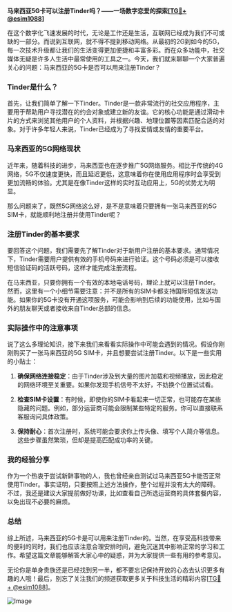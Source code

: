 **马来西亚5G卡可以注册Tinder吗？——一场数字恋爱的探索[[TG💪+ @esim1088](https://t.me/s/esim1088)]**

在这个数字化飞速发展的时代，无论是工作还是生活，互联网已经成为我们不可或缺的一部分。而说到互联网，就不得不提到移动网络。从最初的2G到如今的5G，每一次技术升级都让我们的生活变得更加便捷和丰富多彩。而在众多功能中，社交媒体无疑是许多人生活中最常使用的工具之一。今天，我们就来聊聊一个大家普遍关心的问题：马来西亚的5G卡是否可以用来注册Tinder？

### Tinder是什么？

首先，让我们简单了解一下Tinder。Tinder是一款非常流行的社交应用程序，主要用于帮助用户寻找潜在的约会对象或建立新的友谊。它的核心功能是通过滑动卡片的方式来浏览其他用户的个人资料，并根据兴趣、地理位置等因素匹配合适的对象。对于许多年轻人来说，Tinder已经成为了寻找爱情或友情的重要平台。

### 马来西亚的5G网络现状

近年来，随着科技的进步，马来西亚也在逐步推广5G网络服务。相比于传统的4G网络，5G不仅速度更快，而且延迟更低，这意味着你在使用应用程序时会享受到更加流畅的体验。尤其是在像Tinder这样的实时互动应用上，5G的优势尤为明显。

那么问题来了，既然5G网络这么好，是不是意味着只要拥有一张马来西亚的5G SIM卡，就能顺利地注册并使用Tinder呢？

### 注册Tinder的基本要求

要回答这个问题，我们需要先了解Tinder对于新用户注册的基本要求。通常情况下，Tinder需要用户提供有效的手机号码来进行验证。这个号码必须是可以接收短信验证码的活跃号码，这样才能完成注册流程。

在马来西亚，只要你拥有一个有效的本地电话号码，理论上就可以注册Tinder。然而，这里有一个小细节需要注意：并不是所有的SIM卡都支持国际短信发送功能。如果你的5G卡没有开通这项服务，可能会影响到后续的功能使用，比如与国外的朋友聊天或者接收来自Tinder总部的信息。

### 实际操作中的注意事项

说了这么多理论知识，接下来我们来看看实际操作中可能会遇到的情况。假设你刚刚购买了一张马来西亚的5G SIM卡，并且想要尝试注册Tinder。以下是一些实用的小贴士：

1. **确保网络连接稳定**：由于Tinder涉及到大量的图片加载和视频播放，因此稳定的网络环境至关重要。如果你发现手机信号不太好，不妨换个位置试试看。
   
2. **检查SIM卡设置**：有时候，即使你的SIM卡看起来一切正常，也可能存在某些隐藏的问题。例如，部分运营商可能会限制某些特定的服务。你可以直接联系客服询问具体政策。

3. **保持耐心**：首次注册时，系统可能会要求你上传头像、填写个人简介等信息。这些步骤虽然繁琐，但却是提高匹配成功率的关键。

### 我的经验分享

作为一个热衷于尝试新鲜事物的人，我也曾经亲自测试过马来西亚5G卡能否正常使用Tinder。事实证明，只要按照上述方法操作，整个过程并没有太大的障碍。不过，我还是建议大家提前做好功课，比如查看自己所选运营商的具体套餐内容，以免出现不必要的麻烦。

### 总结

综上所述，马来西亚的5G卡是可以用来注册Tinder的。当然，在享受高科技带来的便利的同时，我们也应该注意合理安排时间，避免沉迷其中影响正常的学习和工作。希望这篇文章能够解答大家心中的疑惑，并为大家提供一些有用的参考意见。

无论你是单身贵族还是已经找到另一半，都不要忘记保持开放的心态去认识更多有趣的人哦！最后，别忘了关注我们的频道获取更多关于科技生活的精彩内容[[TG💪+ @esim1088](https://t.me/s/esim1088)]。

![Image](https://i.postimg.cc/4NQfJmqS/Snipaste-2025-05-13-00-14-12.png)